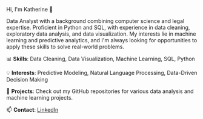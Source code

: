 Hi, I'm Katherine 👋

Data Analyst with a background combining computer science and legal expertise. Proficient in Python and SQL, with experience in data cleaning, exploratory data analysis, and data visualization. My interests lie in machine learning and predictive analytics, and I'm always looking for opportunities to apply these skills to solve real-world problems.

📊 **Skills**: Data Cleaning, Data Visualization, Machine Learning, SQL, Python

💡 **Interests**: Predictive Modeling, Natural Language Processing, Data-Driven Decision Making

🔭 **Projects**: Check out my GitHub repositories for various data analysis and machine learning projects.

📫 **Contact**: [LinkedIn](https://www.linkedin.com/in/ekaterina-pugaeva-26681320a/) 


<!---
KatPug/KatPug is a ✨ special ✨ repository because its `README.md` (this file) appears on your GitHub profile.
You can click the Preview link to take a look at your changes.
--->
